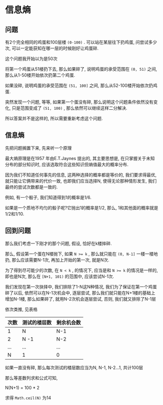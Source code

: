 # 信息熵

## 问题

有2个完全相同的鸡蛋和100层楼 `(0-100)` . 可以站在某层往下扔鸡蛋, 问尝试多少次, 可以一定能获知在哪一层的时候刚好让鸡蛋碎. 

这个问题我开始以为是50次

将第一个鸡蛋从51楼扔下去, 那么如果碎了, 说明鸡蛋的承受范围在 `(0, 51)` 之间, 那么从1-50楼开始依次扔第二个鸡蛋.

如果没碎, 说明鸡蛋的承受范围在 `(51, 100]` 之间, 那么从52-100楼开始依次扔鸡蛋.

突然发现一个问题, 等等, 如果第一个蛋没有碎, 那么说明这个问题条件依然没有变化, 只是范围变成了 `(51, 100)` , 那么依然可以继续这样二分解决.

所以答案并不是这样的, 所以需要重新考虑这个问题.

## 信息熵

先把问题搁置下来, 先来听一个原理

最大熵原理是在1957 年由E.T.Jaynes 提出的, 其主要思想是, 在只掌握关于未知分布的部分知识时, 应该选取符合这些知识但熵值最大的概率分布.

因为我们不知道任何事先的信息, 这两种选择的概率都是等价的, 我们要求得最优, 就只能让它俩带来的代价一致, 也即我们应当选择N, 使得无论那种情形发生, 我们最终的尝试次数都是一致的. 

例如, 有一个骰子, 我们知道得到1的概率是1/6.

如果是一个质地不均匀的骰子呢?它抛出1的概率是1/2, 那么, 1和其他面的概率就是1/2和1/10.

## 回到问题

那么我们考虑一下刚才的那个问题, 假设, 恰好在k楼摔碎.

那么, 假设第一个蛋在N楼抛下, 如果 `N >= k` , 那么就只能在 `(0, N-1]` 一楼一楼地扔, 那么应该需要N-1次, 再加上开始的第一次, 就是N次.

为了得到尽可能少的次数, 在 `N < k` , 的情况下, 应当是和 `N >= k` 的情况是一样的, 即也是N次, 那么在 `[N+1, 101)` 的范围中, 应该尝试N-1次.

我们发现在第一次抉择中, 我们排除了1-N这N种情况, 我们为了保证在第一个鸡蛋碎了以后, 依然可以在N-1次机会中, 逐层尝试, 那么我们就只能在N+1楼的基础上增加N-1楼, 那么如果碎了, 就用N-2次机会逐层尝试, 否则, 我们就又排除了N-1层

依次类推, 见表格

| 次数  | 测试的楼层数 | 剩余机会数 |
|-----|--------|-------|
| 1   | N      | N-1   |
| 2   | N -1   | N-2   |
| ... | ...    | ...   |
| N   | 1      | 0     |

如果一直没有碎, 那么每次测试的楼层数应当为N, N-1, N-2...1, 共计100层

那么等差数列求和公式可知, 

N(N+1) = 100 * 2

求得 `Math.ceil(N)` 为14